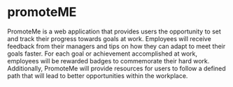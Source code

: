 # promoteME

PromoteMe is a web application that provides users the opportunity to set and track their progress towards goals at work. Employees will receive feedback from their managers and tips on how they can adapt to meet their goals faster. For each goal or achievement accomplished at work, employees will be rewarded badges to commemorate their hard work. Additionally, PromoteMe will provide resources for users to follow a defined path that will lead to better opportunities within the workplace.
